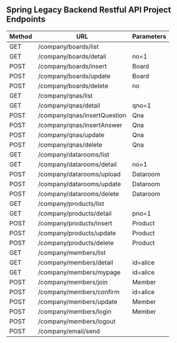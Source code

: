 ## Spring Legacy Backend Restful API Project Endpoints

| Method | URL                                      | Parameters         |
|--------|------------------------------------------|--------------------|
| GET    | /company/boards/list                     |                    |
| GET    | /company/boards/detail                   | no=1               |
| POST   | /company/boards/insert                   | Board              |
| POST   | /company/boards/update                   | Board              |
| POST   | /company/boards/delete                   | no                 |
| GET    | /company/qnas/list                       |                    |
| GET    | /company/qnas/detail                     | qno=1              |
| POST   | /company/qnas/insertQuestion             | Qna                |
| POST   | /company/qnas/insertAnswer               | Qna                |
| POST   | /company/qnas/update                     | Qna                |
| POST   | /company/qnas/delete                     | Qna                |
| GET    | /company/datarooms/list                  |                    |
| GET    | /company/datarooms/detail                | no=1               |
| POST   | /company/datarooms/upload                | Dataroom           |
| POST   | /company/datarooms/update                | Dataroom           |
| POST   | /company/datarooms/delete                | Dataroom           |
| GET    | /company/products/list                   |                    |
| GET    | /company/products/detail                 | pno=1              |
| POST   | /company/products/insert                 | Product            |
| POST   | /company/products/update                 | Product            |
| POST   | /company/products/delete                 | Product            |
| GET    | /company/members/list                    |                    |
| GET    | /company/members/detail                  | id=alice           |
| GET    | /company/members/mypage                  | id=alice           |
| POST   | /company/members/join                    | Member             |
| POST   | /company/members/confirm                 | id=alice           |
| POST   | /company/members/update                  | Member             |
| POST   | /company/members/login                   | Member             |
| POST   | /company/members/logout                  |                    |
| POST   | /company/email/send                      |                    |